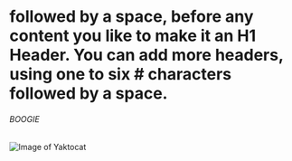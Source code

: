 # followed by a space, before any content you like to make it an H1 Header. You can add more headers, using one to six # characters followed by a space.
###### BOOGIE
![Image of Yaktocat](https://octodex.github.com/images/yaktocat.png)


